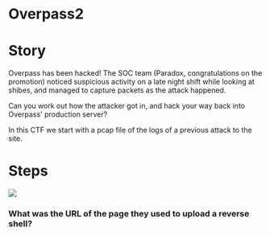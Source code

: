 # Overpass2

# Story

Overpass has been hacked! The SOC team (Paradox, congratulations on the promotion) noticed suspicious activity on a late night shift while looking at shibes, and managed to capture packets as the attack happened.

Can you work out how the attacker got in, and hack your way back into Overpass' production server?

In this CTF we start with a pcap file of the logs of a previous attack to the site.

# Steps

![](/images/overpass2/overpass2_1)




### What was the URL of the page they used to upload a reverse shell?

